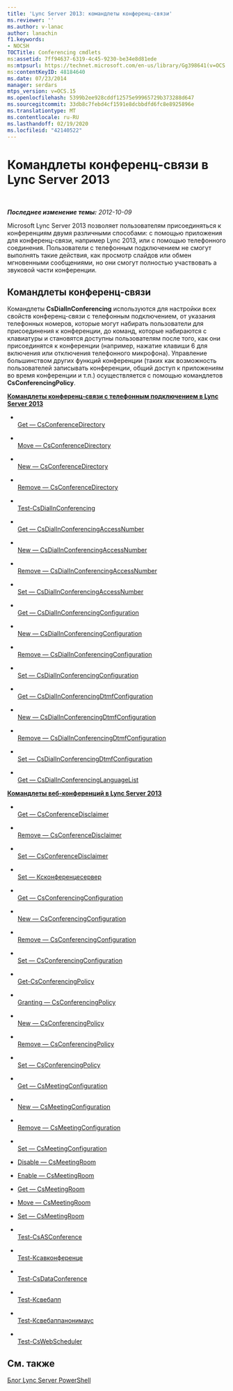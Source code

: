 ```yaml
---
title: 'Lync Server 2013: командлеты конференц-связи'
ms.reviewer: ''
ms.author: v-lanac
author: lanachin
f1.keywords:
- NOCSH
TOCTitle: Conferencing cmdlets
ms:assetid: 7ff94637-6319-4c45-9230-be34e8d81ede
ms:mtpsurl: https://technet.microsoft.com/en-us/library/Gg398641(v=OCS.15)
ms:contentKeyID: 48184640
ms.date: 07/23/2014
manager: serdars
mtps_version: v=OCS.15
ms.openlocfilehash: 5399b2ee928cddf12575e99965729b373288d647
ms.sourcegitcommit: 33db8c7febd4cf1591e8dcbbdfd6fc8e8925896e
ms.translationtype: MT
ms.contentlocale: ru-RU
ms.lasthandoff: 02/19/2020
ms.locfileid: "42140522"
---
```

<div data-xmlns="http://www.w3.org/1999/xhtml">

<div class="topic" data-xmlns="http://www.w3.org/1999/xhtml" data-msxsl="urn:schemas-microsoft-com:xslt" data-cs="http://msdn.microsoft.com/">

<div data-asp="https://msdn2.microsoft.com/asp">

# <a name="conferencing-cmdlets-in-lync-server-2013"></a>Командлеты конференц-связи в Lync Server 2013

</div>

<div id="mainSection">

<div id="mainBody">

<span> </span>

_**Последнее изменение темы:** 2012-10-09_

Microsoft Lync Server 2013 позволяет пользователям присоединяться к конференциям двумя различными способами: с помощью приложения для конференц-связи, например Lync 2013, или с помощью телефонного соединения. Пользователи с телефонным подключением не смогут выполнять такие действия, как просмотр слайдов или обмен мгновенными сообщениями, но они смогут полностью участвовать а звуковой части конференции.

<div>

## <a name="conferencing-cmdlets"></a>Командлеты конференц-связи

Командлеты **CsDialInConferencing** используются для настройки всех свойств конференц-связи с телефонным подключением, от указания телефонных номеров, которые могут набирать пользователи для присоединения к конференции, до команд, которые набираются с клавиатуры и становятся доступны пользователям после того, как они присоединятся к конференции (например, нажатие клавиши 6 для включения или отключения телефонного микрофона). Управление большинством других функций конференции (таких как возможность пользователей записывать конференции, общий доступ к приложениям во время конференции и т.п.) осуществляется с помощью командлетов **CsConferencingPolicy**.

**[Командлеты конференц-связи с телефонным подключением в Lync Server 2013](lync-server-2013-dial-in-conferencing-cmdlets.md)**

  - <span></span>  
    [Get — CsConferenceDirectory](https://technet.microsoft.com/library/Gg425771(v=OCS.15))

  - <span></span>  
    [Move — CsConferenceDirectory](https://technet.microsoft.com/library/Gg412968(v=OCS.15))

  - <span></span>  
    [New — CsConferenceDirectory](https://technet.microsoft.com/library/Gg413080(v=OCS.15))

  - <span></span>  
    [Remove — CsConferenceDirectory](rehttps://technet.microsoft.com/library/Gg412968(v=OCS.15))

<!-- end list -->

  - <span></span>  
    [Test-CsDialInConferencing](https://technet.microsoft.com/library/Gg399013(v=OCS.15))

<!-- end list -->

  - <span></span>  
    [Get — CsDialInConferencingAccessNumber](https://technet.microsoft.com/library/Gg413015(v=OCS.15))

  - <span></span>  
    [New — CsDialInConferencingAccessNumber](https://technet.microsoft.com/library/Gg398818(v=OCS.15))

  - <span></span>  
    [Remove — CsDialInConferencingAccessNumber](https://technet.microsoft.com/library/Gg412782(v=OCS.15))

  - <span></span>  
    [Set — CsDialInConferencingAccessNumber](https://technet.microsoft.com/library/Gg425770(v=OCS.15))

<!-- end list -->

  - <span></span>  
    [Get — CsDialInConferencingConfiguration](https://technet.microsoft.com/library/Gg398575(v=OCS.15))

  - <span></span>  
    [New — CsDialInConferencingConfiguration](https://technet.microsoft.com/library/Gg412816(v=OCS.15))

  - <span></span>  
    [Remove — CsDialInConferencingConfiguration](https://technet.microsoft.com/library/Gg398174(v=OCS.15))

  - <span></span>  
    [Set — CsDialInConferencingConfiguration](https://technet.microsoft.com/library/Gg425825(v=OCS.15))

<!-- end list -->

  - <span></span>  
    [Get — CsDialInConferencingDtmfConfiguration](https://technet.microsoft.com/library/Gg398578(v=OCS.15))

  - <span></span>  
    [New — CsDialInConferencingDtmfConfiguration](https://technet.microsoft.com/library/Gg425792(v=OCS.15))

  - <span></span>  
    [Remove — CsDialInConferencingDtmfConfiguration](https://technet.microsoft.com/library/Gg425894(v=OCS.15))

  - <span></span>  
    [Set — CsDialInConferencingDtmfConfiguration](https://technet.microsoft.com/library/Gg398860(v=OCS.15))

<!-- end list -->

  - <span></span>  
    [Get — CsDialInConferencingLanguageList](https://technet.microsoft.com/library/Gg425869(v=OCS.15))

**[Командлеты веб-конференций в Lync Server 2013](lync-server-2013-web-conferencing-cmdlets.md)**

  - <span></span>  
    [Get — CsConferenceDisclaimer](https://technet.microsoft.com/library/Gg425714(v=OCS.15))

  - <span></span>  
    [Remove — CsConferenceDisclaimer](https://technet.microsoft.com/library/Gg398243(v=OCS.15))

  - <span></span>  
    [Set — CsConferenceDisclaimer](https://technet.microsoft.com/library/Gg398776(v=OCS.15))

<!-- end list -->

  - <span></span>  
    [Set — Ксконференцесервер](https://technet.microsoft.com/library/Gg398738(v=OCS.15))

<!-- end list -->

  - <span></span>  
    [Get — CsConferencingConfiguration](https://technet.microsoft.com/library/Gg398965(v=OCS.15))

  - <span></span>  
    [New — CsConferencingConfiguration](https://technet.microsoft.com/library/Gg412967(v=OCS.15))

  - <span></span>  
    [Remove — CsConferencingConfiguration](https://technet.microsoft.com/library/Gg412767(v=OCS.15))

  - <span></span>  
    [Set — CsConferencingConfiguration](https://technet.microsoft.com/library/Gg412969(v=OCS.15))

<!-- end list -->

  - <span></span>  
    [Get-CsConferencingPolicy](https://technet.microsoft.com/library/Gg398293(v=OCS.15))

  - <span></span>  
    [Granting — CsConferencingPolicy](https://technet.microsoft.com/library/Gg425937(v=OCS.15))

  - <span></span>  
    [New — CsConferencingPolicy](https://technet.microsoft.com/library/Gg413019(v=OCS.15))

  - <span></span>  
    [Remove — CsConferencingPolicy](https://technet.microsoft.com/library/Gg398728(v=OCS.15))

  - <span></span>  
    [Set — CsConferencingPolicy](https://technet.microsoft.com/library/Gg425788(v=OCS.15))

<!-- end list -->

  - <span></span>  
    [Get — CsMeetingConfiguration](https://technet.microsoft.com/library/Gg425875(v=OCS.15))

  - <span></span>  
    [New — CsMeetingConfiguration](https://technet.microsoft.com/library/Gg398065(v=OCS.15))

  - <span></span>  
    [Remove — CsMeetingConfiguration](https://technet.microsoft.com/library/Gg412775(v=OCS.15))

  - <span></span>  
    [Set — CsMeetingConfiguration](https://technet.microsoft.com/library/Gg398648(v=OCS.15))

<!-- end list -->

  - [Disable — CsMeetingRoom](https://technet.microsoft.com/library/JJ204723(v=OCS.15))

  - [Enable — CsMeetingRoom](https://technet.microsoft.com/library/JJ205062(v=OCS.15))

  - [Get — CsMeetingRoom](https://technet.microsoft.com/library/JJ205277(v=OCS.15))

  - [Move — CsMeetingRoom](https://technet.microsoft.com/library/JJ204889(v=OCS.15))

  - [Set — CsMeetingRoom](https://technet.microsoft.com/library/JJ204831(v=OCS.15))

<!-- end list -->

  - <span></span>  
    [Test-CsASConference](https://technet.microsoft.com/library/JJ205227(v=OCS.15))

  - <span></span>  
    [Test-Ксавконференце](https://technet.microsoft.com/library/Gg412749(v=OCS.15))

  - <span></span>  
    [Test-CsDataConference](https://technet.microsoft.com/library/JJ205219(v=OCS.15))

  - <span></span>  
    [Test-Ксвебапп](https://technet.microsoft.com/library/Hh689989(v=OCS.15))

  - <span></span>  
    [Test-Ксвебаппанонимаус](https://technet.microsoft.com/library/Hh690041(v=OCS.15))

  - <span></span>  
    [Test-CsWebScheduler](https://technet.microsoft.com/library/JJ204829(v=OCS.15))

</div>

<div>

## <a name="see-also"></a>См. также


[Блог Lync Server PowerShell](https://go.microsoft.com/fwlink/p/?linkid=203150)  
  

</div>

</div>

<span> </span>

</div>

</div>

</div>

